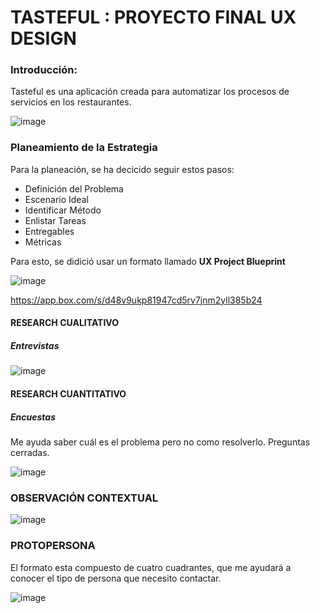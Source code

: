 # TASTEFUL : PROYECTO FINAL UX DESIGN 

### Introducción: 

Tasteful es una aplicación creada para automatizar los procesos de servicios en los restaurantes.  

![image](https://user-images.githubusercontent.com/32310873/37545779-31fc93e8-2938-11e8-86e7-3694a8efa6bf.png)

### Planeamiento de la Estrategia

Para la planeación, se ha decicido seguir estos pasos:

- Definición del Problema
- Escenario Ideal
- Identificar Método
- Enlistar Tareas
- Entregables
- Métricas

Para esto, se didició usar un formato llamado **UX Project Blueprint**

![image](https://user-images.githubusercontent.com/32310873/37546099-55cf49b8-2939-11e8-8c06-64982f35f324.png)

https://app.box.com/s/d48v9ukp81947cd5rv7jnm2yll385b24

#### RESEARCH CUALITATIVO

##### Entrevistas

![image](https://user-images.githubusercontent.com/32310873/37546353-6971ff78-293a-11e8-8f10-93bb7a3d09e3.png)

#### RESEARCH CUANTITATIVO

##### Encuestas

Me ayuda saber cuál es el problema pero no como resolverlo. Preguntas cerradas.

![image](https://user-images.githubusercontent.com/32310873/37546439-d795bd00-293a-11e8-98dc-a9a366765dde.png)

### OBSERVACIÓN CONTEXTUAL

![image](https://user-images.githubusercontent.com/32310873/37546868-d9c13968-293c-11e8-890d-45fd521469b0.png)


### PROTOPERSONA

El formato esta compuesto de cuatro cuadrantes, que me ayudará a conocer el tipo de persona que necesito contactar.

![image](https://user-images.githubusercontent.com/32310873/37547067-952ad4e8-293d-11e8-89dc-f320ad76f42f.png)
